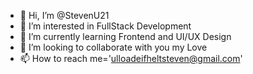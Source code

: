 - 👋 Hi, I’m @StevenU21
- 👀 I’m interested in FullStack Development
- 🌱 I’m currently learning Frontend and UI/UX Design
- 💞️ I’m looking to collaborate with you my Love
- 📫 How to reach me='ulloadeifheltsteven@gmail.com'

<!---
StevenU21/StevenU21 is a ✨ special ✨ repository because its `README.md` (this file) appears on your GitHub profile.
You can click the Preview link to take a look at your changes.
--->
